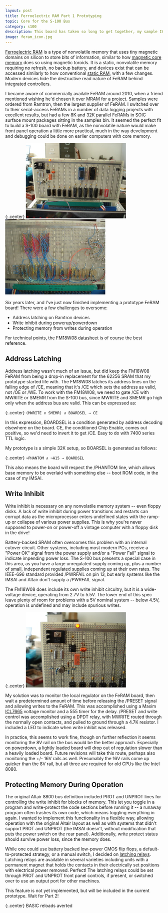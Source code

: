```yaml
---
layout: post
title: Ferroelectric RAM Part 1 Prototyping
topic: Core for the S-100 Bus
category: s100
description: This board has taken so long to get together, my sample ICs are from before Cypress bought Ramtron! Ferroelectric RAM is basically core on silicon, using tiny magnetic domains deposited on silicon -- it's even destructive read. I've used it in several projects, and have been working on interfacing it to the S-100 bus.
image: feram_icon.jpg
---
```


[Ferroelectric RAM](https://en.wikipedia.org/wiki/Ferroelectric_RAM) is a type of nonvolatile memory that uses tiny magnetic domains on silicon to store bits of information, similar to how [magnetic core memory](https://en.wikipedia.org/wiki/Magnetic-core_memory) does so using magnetic toroids. It is a static, nonvolatile memory requiring no refresh, no backup battery, and devices exist that can be accessed similarly to how conventional [static RAM](https://en.wikipedia.org/wiki/Static_random-access_memory), with a few changes. Modern devices hide the destructive read nature of FeRAM behind integrated controllers.

I became aware of commercially availale FeRAM around 2010, when a friend mentioned wishing he'd chosen it over [MRAM](https://en.wikipedia.org/wiki/Magnetoresistive_random-access_memory) for a project. Samples were ordered from Ramtron, then the largest supplier of FeRAM. I switched over to their serial-access FeRAMs in a number of data logging projects with excellent results, but had a few 8K and 32K parallel FeRAMs in SOIC surface mount packages sitting in the samples bin. It seemed the perfect fit to build a S-100 board with FeRAM, as the nonvolatile nature would make front panel operation a little more practical, much in the way development and debugging could be done on earlier computers with core memory.

{:.center}
[![Initial Prototype](/images/s100/feram/scaled/prototype_front.jpg)](/images/s100/feram/prototype_front.jpg) [![Prototype Wiring](/images/s100/feram/scaled/prototype_back.jpg)](/images/s100/feram/prototype_back.jpg)

Six years later, and I've just now finished implementing a prototype FeRAM board! There were a few challenges to oversome:

- Address latching on Ramtron devices
- Write inhibit during powerup/powerdown
- Protecting memory from writes during operation

For technical points, the [FM18W08 datasheet](http://www.cypress.com/file/136521/download) is of course the best reference.

## Address Latching

Address latching wasn't much of an issue, but did keep the FM18W08 FeRAM from being a drop-in replacement for the 62256 SRAM that my prototype started life with. The FM18W08 latches its address lines on the falling edge of /CE, meaning that it's /CE which sets the address as valid, not /OE or /WE. To work with the FM18W08, we need to gate /CE with MWRITE or SMEMR from the S-100 bus, since MWRITE and SMEMR go high only when the address bus are valid. This can be expressed as:

{:.center}
`(MWRITE ∨ SMEMR) ∧ BOARDSEL ⇒ CE`

In this expression, BOARDSEL is a condition generated by address decoding elsewhere on the board. CE, the conditioned Chip Enable, comes out positive, so we'd need to invert it to get /CE. Easy to do with 7400 series TTL logic.

My prototype is a simple 32K setup, so BOARSEL is generated as follows:

{:.center}
`¬PHANTOM ∧ ¬A15 ⇒ BOARDSEL`

This also means the board will respect the /PHANTOM line, which allows base memory to be overlaid with something else -- boot ROM code, in the case of my IMSAI.

## Write Inhibit

Write inhibit is necessary on any nonvolatile memory system -- even floppy disks. A lack of write inhibit during power transitions and restarts can corrupt data as the microprocessor enters undefined states with the ramp-up or collapse of various power supplies. This is why you're never supposed to power-on or power-off a vintage computer with a floppy disk in the drive!

Battery-backed SRAM often overcomes this problem with an internal cutover circuit. Other systems, including most modern PCs, receive a "Power OK" signal from the power supply and/or a "Power Fail" signal to indicate impending power loss. The S-100 bus presents a special case in this area, as you have a large unregulated supply coming up, plus a number of small, independent regulated supplies coming up at their own rates. The IEEE-696 standard provided /PWRFAIL on pin 13, but early systems like the IMSAI and Altair don't supply a /PWRFAIL signal.

The FM18W08 does include its own write inhibit circuitry, but it is a wide-voltage device, operating from 2.7V to 5.5V. The lower end of this spec leave plenty of room for problems with a 5V nominal system -- below 4.5V, operation is undefined and may include spurious writes.

{:.center}
[![Powerup Cutout Circuit](/images/s100/feram/scaled/powerup_protect.jpg)](/images/s100/feram/powerup_protect.jpg)

My solution was to monitor the local regulator on the FeRAM board, then wait a predetermined amount of time before releasing the /PRESET signal and allowing writes to the FeRAM. This was accomplished using a Maxim [ICL7665](https://datasheets.maximintegrated.com/en/ds/ICL7665.pdf) voltage monitor and a 555 timer for the delay. /PRESET and write control was accomplished using a DPDT relay, with MWRITE routed through the normally open contacts, and pulled to ground through a 4.7K resistor. I included a LED to indicate when write inhibit was released.

In practice, this seems to work fine, though on further reflection it seems monitoring the 8V rail on the bus would be the better approach. Especially on powerdown, a lightly loaded board will drop out of regulation slower than a heavily loaded board. Future revisions will take this route, perhaps also monitoring the +/- 16V rails as well. Presumably the 16V rails come up quicker than the 8V rail, but all three are required for old CPUs like the Intel 8080.

## Protecting Memory During Operation

The original Altair 8800 bus definition included PROT and UNPROT lines for controlling the write inhibit for blocks of memory. This let you toggle in a program and write-protect the code sections before running it -- a runaway program often trashes its own code, which means toggling everything in again. I wanted to implement this functionality in a flexible way, allowing operation with the original Altair layout as well as with systems that didn't support PROT and UNPROT (the IMSAI doesn't, without modification that puts the power switch on the rear panel). Additionally, write protect status should survive power loss, since the memory does.

While one could use battery backed low-power CMOS flip flops, a default-to-protected strategy, or a manual switch, I decided on [latching relays](https://en.wikipedia.org/wiki/Relay#Latching_relay). Latching relays are available in several varieties including units with a permanent magnet that holds the contacts in their electrically set positions with electrical power removed. Perfect! The latching relays could be set through PROT and UNPROT front panel controls, if present, or switched over to use an output port for other machines.

This feature is not yet implemented, but will be included in the current prototype. Wait for Part 2!

{:.center}
<span><script language="javascript" src="https://services.theglitchworks.net/counters/feram_part1"></script> BASIC reloads averted</span>